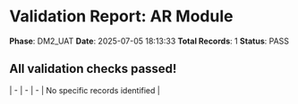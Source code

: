 # Validation Report: AR Module

**Phase**: DM2_UAT
**Date**: 2025-07-05 18:13:33
**Total Records**: 1
**Status**: PASS

## All validation checks passed!
| - | - | - | No specific records identified |
